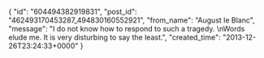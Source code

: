  {
   "id": "604494382919831",
   "post_id": "462493170453287_494830160552921",
   "from_name": "August le Blanc",
   "message": "I do not know  how to respond to such a tragedy.  \nWords elude me.  It is very disturbing to say the least.",
   "created_time": "2013-12-26T23:24:33+0000"
 }
